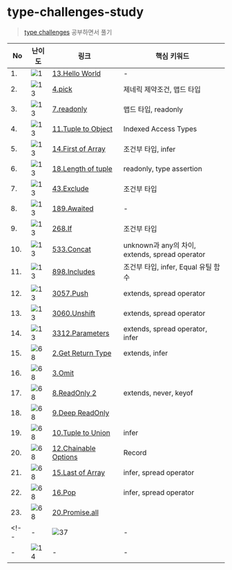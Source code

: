 # type-challenges-study

> [type challenges](https://github.com/type-challenges/type-challenges) 공부하면서 풀기

| No | 난이도 | 링크 | 핵심 키워드 |
| --- | --- | --- | --- |
| 1. | <img src="https://img.shields.io/badge/warm--up-1-teal" alt="1"/> | [13.Hello World](./warm-up/13-hello-world.md) | - |
| 2. | <img src="https://img.shields.io/badge/easy-13-7aad0c" alt="13"/> | [4.pick](./easy/4-pick.md) | 제네릭 제약조건, 맵드 타입 |
| 3. | <img src="https://img.shields.io/badge/easy-13-7aad0c" alt="13"/> | [7.readonly](./easy/7-readonly.md) | 맵드 타입, readonly |
| 4. | <img src="https://img.shields.io/badge/easy-13-7aad0c" alt="13"/> | [11.Tuple to Object](./easy/11-tuple-to-object.md) | Indexed Access Types |
| 5. | <img src="https://img.shields.io/badge/easy-13-7aad0c" alt="13"/> | [14.First of Array](./easy/14-first-of-array.md) | 조건부 타입, infer |
| 6. | <img src="https://img.shields.io/badge/easy-13-7aad0c" alt="13"/> | [18.Length of tuple](./easy/18-length-of-tuple.md) | readonly, type assertion |
| 7. | <img src="https://img.shields.io/badge/easy-13-7aad0c" alt="13"/> | [43.Exclude](./easy/43-exclude.md) | 조건부 타입 |
| 8. | <img src="https://img.shields.io/badge/easy-13-7aad0c" alt="13"/> | [189.Awaited](./easy/189-awaited.md) | - |
| 9. | <img src="https://img.shields.io/badge/easy-13-7aad0c" alt="13"/> | [268.If](./easy/268-If.md) | 조건부 타입 |
| 10. | <img src="https://img.shields.io/badge/easy-13-7aad0c" alt="13"/> | [533.Concat](./easy/533-concat.md) | unknown과 any의 차이, extends, spread operator |
| 11. | <img src="https://img.shields.io/badge/easy-13-7aad0c" alt="13"/> | [898.Includes](./easy/898-includes.md) | 조건부 타입, infer, Equal 유틸 함수 |
| 12. | <img src="https://img.shields.io/badge/easy-13-7aad0c" alt="13"/> | [3057.Push](./easy/3057-push.md) | extends, spread operator |
| 13. | <img src="https://img.shields.io/badge/easy-13-7aad0c" alt="13"/> | [3060.Unshift](./easy/3060-unshift.md) | extends, spread operator |
| 14. | <img src="https://img.shields.io/badge/easy-13-7aad0c" alt="13"/> | [3312.Parameters](./easy/3312-parameters.md) | extends, spread operator, infer |
| 15. | <img src="https://img.shields.io/badge/medium-68-d9901a" alt="68"/> | [2.Get Return Type](./medium/2-return-type.md) | extends, infer |
| 16. | <img src="https://img.shields.io/badge/medium-68-d9901a" alt="68"/> | [3.Omit](./medium/3-omit.md) |  |
| 17. | <img src="https://img.shields.io/badge/medium-68-d9901a" alt="68"/> | [8.ReadOnly 2](./medium/8-readonly2.md) | extends, never, keyof |
| 18. | <img src="https://img.shields.io/badge/medium-68-d9901a" alt="68"/> | [9.Deep ReadOnly](./medium/9-deep-readonly.md) |  |
| 19. | <img src="https://img.shields.io/badge/medium-68-d9901a" alt="68"/> | [10.Tuple to Union](./medium/10-tuple-to-union.md) | infer |
| 20. | <img src="https://img.shields.io/badge/medium-68-d9901a" alt="68"/> | [12.Chainable Options](./medium/12-chainable-options.md) | Record |
| 21. | <img src="https://img.shields.io/badge/medium-68-d9901a" alt="68"/> | [15.Last of Array](./medium/15-last-of-array.md) | infer, spread operator |
| 22. | <img src="https://img.shields.io/badge/medium-68-d9901a" alt="68"/> | [16.Pop](./medium/16-pop.md) | infer, spread operator |
| 23. | <img src="https://img.shields.io/badge/medium-68-d9901a" alt="68"/> | [20.Promise.all](./medium/20-promise-all.md) |  |
<!-- | - | <img src="https://img.shields.io/badge/hard-37-de3d37" alt="37"/> | - | - |
| - | <img src="https://img.shields.io/badge/extreme-14-b11b8d" alt="14"/> | - | - | -->
